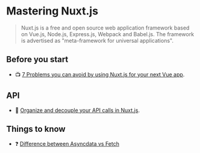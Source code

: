 # Mastering Nuxt.js

> Nuxt.js is a free and open source web application framework based on Vue.js, Node.js, Express.js, Webpack and Babel.js. The framework is advertised as "meta-framework for universal applications".

## Before you start

- 📺 [7 Problems you can avoid by using Nuxt.js for your next Vue app](https://www.youtube.com/watch?v=7ITypVi-qRY).

## API

- 📖 [Organize and decouple your API calls in Nuxt.js](https://blog.lichter.io/posts/organize-and-decouple-your-api-calls-in-nuxtjs/).

## Things to know

- ❓ [Difference between Asyncdata vs Fetch](https://stackoverflow.com/questions/49251437/difference-between-asyncdata-vs-fetch)
